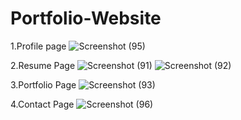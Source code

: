 # Portfolio-Website
1.Profile page
![Screenshot (95)](https://user-images.githubusercontent.com/65251729/132092922-60e9d799-0047-415a-a9f4-a65bbc140773.png)

2.Resume Page
![Screenshot (91)](https://user-images.githubusercontent.com/65251729/132093081-33625fc0-f1df-424e-bac8-6fc193d91235.png)
![Screenshot (92)](https://user-images.githubusercontent.com/65251729/132093082-1dc6814f-15c0-42cb-a020-ea2e7df35e1d.png)

3.Portfolio Page
![Screenshot (93)](https://user-images.githubusercontent.com/65251729/132093146-82607b54-009b-47b7-abef-e7ac6d39f2f0.png)

4.Contact Page
![Screenshot (96)](https://user-images.githubusercontent.com/65251729/132093210-bef634f3-facd-4881-875d-27204d71cd60.png)

